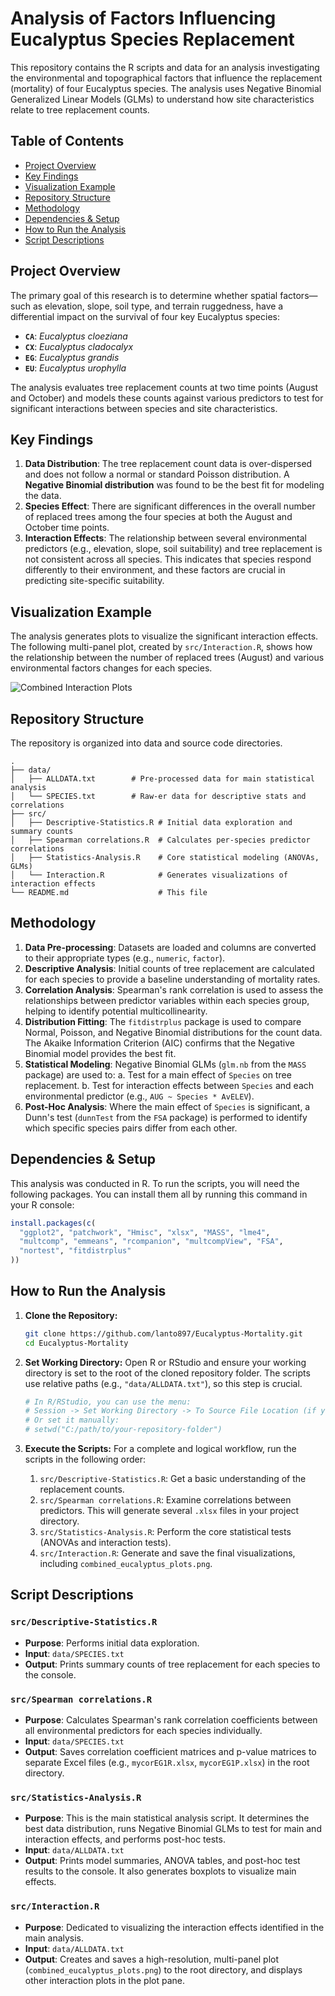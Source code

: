 # Analysis of Factors Influencing Eucalyptus Species Replacement

This repository contains the R scripts and data for an analysis investigating the environmental and topographical factors that influence the replacement (mortality) of four Eucalyptus species. The analysis uses Negative Binomial Generalized Linear Models (GLMs) to understand how site characteristics relate to tree replacement counts.

## Table of Contents
- [Project Overview](#project-overview)
- [Key Findings](#key-findings)
- [Visualization Example](#visualization-example)
- [Repository Structure](#repository-structure)
- [Methodology](#methodology)
- [Dependencies & Setup](#dependencies--setup)
- [How to Run the Analysis](#how-to-run-the-analysis)
- [Script Descriptions](#script-descriptions)

## Project Overview

The primary goal of this research is to determine whether spatial factors—such as elevation, slope, soil type, and terrain ruggedness, have a differential impact on the survival of four key Eucalyptus species:
-   **`CA`**: *Eucalyptus cloeziana*
-   **`CX`**: *Eucalyptus cladocalyx*
-   **`EG`**: *Eucalyptus grandis*
-   **`EU`**: *Eucalyptus urophylla*

The analysis evaluates tree replacement counts at two time points (August and October) and models these counts against various predictors to test for significant interactions between species and site characteristics.

## Key Findings

1.  **Data Distribution**: The tree replacement count data is over-dispersed and does not follow a normal or standard Poisson distribution. A **Negative Binomial distribution** was found to be the best fit for modeling the data.
2.  **Species Effect**: There are significant differences in the overall number of replaced trees among the four species at both the August and October time points.
3.  **Interaction Effects**: The relationship between several environmental predictors (e.g., elevation, slope, soil suitability) and tree replacement is not consistent across all species. This indicates that species respond differently to their environment, and these factors are crucial in predicting site-specific suitability.

## Visualization Example

The analysis generates plots to visualize the significant interaction effects. The following multi-panel plot, created by `src/Interaction.R`, shows how the relationship between the number of replaced trees (August) and various environmental factors changes for each species.

![Combined Interaction Plots](combined_eucalyptus_plots.png)

## Repository Structure

The repository is organized into data and source code directories.

```
.
├── data/
│   ├── ALLDATA.txt        # Pre-processed data for main statistical analysis
│   └── SPECIES.txt        # Raw-er data for descriptive stats and correlations
├── src/
│   ├── Descriptive-Statistics.R # Initial data exploration and summary counts
│   ├── Spearman correlations.R  # Calculates per-species predictor correlations
│   ├── Statistics-Analysis.R    # Core statistical modeling (ANOVAs, GLMs)
│   └── Interaction.R            # Generates visualizations of interaction effects
└── README.md                    # This file
```

## Methodology

1.  **Data Pre-processing**: Datasets are loaded and columns are converted to their appropriate types (e.g., `numeric`, `factor`).
2.  **Descriptive Analysis**: Initial counts of tree replacement are calculated for each species to provide a baseline understanding of mortality rates.
3.  **Correlation Analysis**: Spearman's rank correlation is used to assess the relationships between predictor variables within each species group, helping to identify potential multicollinearity.
4.  **Distribution Fitting**: The `fitdistrplus` package is used to compare Normal, Poisson, and Negative Binomial distributions for the count data. The Akaike Information Criterion (AIC) confirms that the Negative Binomial model provides the best fit.
5.  **Statistical Modeling**: Negative Binomial GLMs (`glm.nb` from the `MASS` package) are used to:
    a. Test for a main effect of `Species` on tree replacement.
    b. Test for interaction effects between `Species` and each environmental predictor (e.g., `AUG ~ Species * AvELEV`).
6.  **Post-Hoc Analysis**: Where the main effect of `Species` is significant, a Dunn's test (`dunnTest` from the `FSA` package) is performed to identify which specific species pairs differ from each other.

## Dependencies & Setup

This analysis was conducted in R. To run the scripts, you will need the following packages. You can install them all by running this command in your R console:

```R
install.packages(c(
  "ggplot2", "patchwork", "Hmisc", "xlsx", "MASS", "lme4", 
  "multcomp", "emmeans", "rcompanion", "multcompView", "FSA", 
  "nortest", "fitdistrplus"
))
```

## How to Run the Analysis

1.  **Clone the Repository:**
    ```sh
    git clone https://github.com/lanto897/Eucalyptus-Mortality.git
    cd Eucalyptus-Mortality
    ```

2.  **Set Working Directory:**
    Open R or RStudio and ensure your working directory is set to the root of the cloned repository folder. The scripts use relative paths (e.g., `"data/ALLDATA.txt"`), so this step is crucial.
    ```R
    # In R/RStudio, you can use the menu:
    # Session -> Set Working Directory -> To Source File Location (if you have a script open)
    # Or set it manually:
    # setwd("C:/path/to/your-repository-folder")
    ```

3.  **Execute the Scripts:**
    For a complete and logical workflow, run the scripts in the following order:

    1.  `src/Descriptive-Statistics.R`: Get a basic understanding of the replacement counts.
    2.  `src/Spearman correlations.R`: Examine correlations between predictors. This will generate several `.xlsx` files in your project directory.
    3.  `src/Statistics-Analysis.R`: Perform the core statistical tests (ANOVAs and interaction tests).
    4.  `src/Interaction.R`: Generate and save the final visualizations, including `combined_eucalyptus_plots.png`.

## Script Descriptions

### `src/Descriptive-Statistics.R`
-   **Purpose**: Performs initial data exploration.
-   **Input**: `data/SPECIES.txt`
-   **Output**: Prints summary counts of tree replacement for each species to the console.

### `src/Spearman correlations.R`
-   **Purpose**: Calculates Spearman's rank correlation coefficients between all environmental predictors for each species individually.
-   **Input**: `data/SPECIES.txt`
-   **Output**: Saves correlation coefficient matrices and p-value matrices to separate Excel files (e.g., `mycorEG1R.xlsx`, `mycorEG1P.xlsx`) in the root directory.

### `src/Statistics-Analysis.R`
-   **Purpose**: This is the main statistical analysis script. It determines the best data distribution, runs Negative Binomial GLMs to test for main and interaction effects, and performs post-hoc tests.
-   **Input**: `data/ALLDATA.txt`
-   **Output**: Prints model summaries, ANOVA tables, and post-hoc test results to the console. It also generates boxplots to visualize main effects.

### `src/Interaction.R`
-   **Purpose**: Dedicated to visualizing the interaction effects identified in the main analysis.
-   **Input**: `data/ALLDATA.txt`
-   **Output**: Creates and saves a high-resolution, multi-panel plot (`combined_eucalyptus_plots.png`) to the root directory, and displays other interaction plots in the plot pane.
